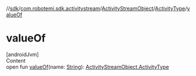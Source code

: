 //[sdk](../../../../index.md)/[com.robotemi.sdk.activitystream](../../index.md)/[ActivityStreamObject](../index.md)/[ActivityType](index.md)/[valueOf](value-of.md)



# valueOf  
[androidJvm]  
Content  
open fun [valueOf](value-of.md)(name: [String](https://developer.android.com/reference/kotlin/java/lang/String.html)): [ActivityStreamObject.ActivityType](index.md)  




